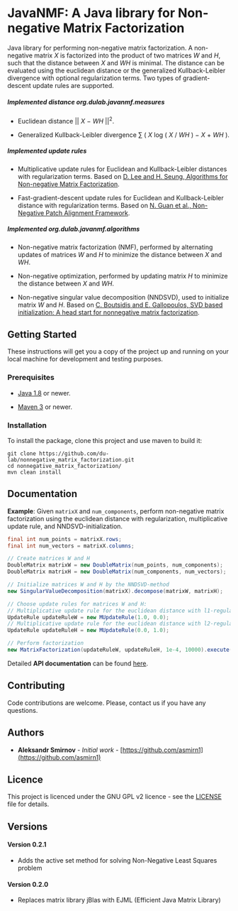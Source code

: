 # JavaNMF: A Java library for Non-negative Matrix Factorization

Java library for performing non-negative matrix factorization. A non-negative matrix *X* is factorized 
into the product of two matrices *W* and *H*, such that the distance between *X* and *WH* is 
minimal. The distance can be evaluated using the euclidean distance or the generalized 
Kullback-Leibler divergence with optional regularization terms. Two types of 
gradient-descent update rules are supported.

##### Implemented distance org.dulab.javanmf.measures

- Euclidean distance || *X* &minus; *WH* ||<sup>2</sup>. 

- Generalized Kullback-Leibler divergence &sum; ( *X* log ( *X* / *WH* ) &minus; *X* &plus; *WH* ).

##### Implemented update rules

- Multiplicative update rules for Euclidean and Kullback-Leibler distances with regularization 
terms. Based on [D. Lee and H. Seung, Algorithms for Non-negative Matrix 
Factorization](https://papers.nips.cc/paper/1861-algorithms-for-non-negative-matrix-factorization).

- Fast-gradient-descent update rules for Euclidean and Kullback-Leibler distance with
regularization terms. Based on [N. Guan et al., Non-Negative Patch Alignment 
Framework](http://ieeexplore.ieee.org/document/5936739/).

##### Implemented org.dulab.javanmf.algorithms

- Non-negative matrix factorization (NMF), performed by alternating updates of matrices *W* and *H* to
minimize the distance between *X* and *WH*.

- Non-negative optimization, performed by updating matrix *H* to minimize the distance between 
*X* and *WH*.

- Non-negative singular value decomposition (NNDSVD), used to initialize matrix *W* and *H*. Based on 
[C. Boutsidis and E. Gallopoulos, SVD based initialization: A head start for nonnegative matrix 
factorization](http://www.sciencedirect.com/science/article/pii/S0031320307004359).

##  Getting Started

These instructions will get you a copy of the project up and running on your local machine for 
development and testing purposes.

### Prerequisites

- [Java 1.8](https://java.com/en/download/) or newer.

- [Maven 3](https://maven.apache.org/)  or newer.

### Installation

To install the package, clone this project and use maven to build it:
```
git clone https://github.com/du-lab/nonnegative_matrix_factorization.git
cd nonnegative_matrix_factorization/
mvn clean install
``` 

## Documentation

__Example__: Given `matrixX` and `num_components`, perform non-negative matrix factorization using the euclidean distance with regularization, multiplicative update rule,
and NNDSVD-initialization.

```java
final int num_points = matrixX.rows;
final int num_vectors = matrixX.columns;

// Create matrices W and H
DoubleMatrix matrixW = new DoubleMatrix(num_points, num_components);
DoubleMatrix matrixH = new DoubleMatrix(num_components, num_vectors);

// Initialize matrices W and H by the NNDSVD-method
new SingularValueDecomposition(matrixX).decompose(matrixW, matrixH);

// Choose update rules for matrices W and H:
// Multiplicative update rule for the euclidean distance with l1-regularization
UpdateRule updateRuleW = new MUpdateRule(1.0, 0.0);
// Multiplicative update rule for the euclidean distance with l2-regularization
UpdateRule updateRuleH = new MUpdateRule(0.0, 1.0);

// Perform factorization
new MatrixFactorization(updateRuleW, updateRuleH, 1e-4, 10000).execute(matrixX, matrixW, matrixH);
```

Detailed __API documentation__ can be found [here](https://du-lab.github.io/nonnegative_matrix_factorization/).

## Contributing

Code contributions are welcome. Please, contact us if you have any questions.

## Authors

- **Aleksandr Smirnov** - *Initial work* - [https://github.com/asmirn1](https://github.com/asmirn1)

## Licence

This project is licenced under the GNU GPL v2 licence - see the [LICENSE](LICENSE) file for details.

## Versions

#### Version 0.2.1

- Adds the active set method for solving Non-Negative Least Squares problem

#### Version 0.2.0
 
- Replaces matrix library jBlas with EJML (Efficient Java Matrix Library)